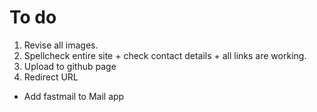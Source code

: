 # To do

1. Revise all images.
2. Spellcheck entire site + check contact details + all links are working.
3. Upload to github page
4. Redirect URL
- Add fastmail to Mail app